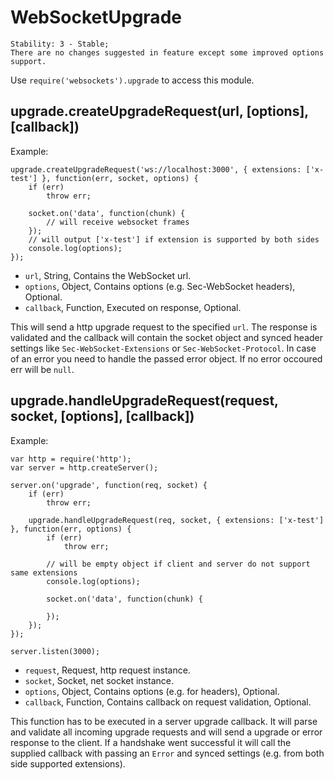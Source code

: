# WebSocketUpgrade

    Stability: 3 - Stable; 
    There are no changes suggested in feature except some improved options 
    support.

Use `require('websockets').upgrade` to access this module.

## upgrade.createUpgradeRequest(url, [options], [callback])

Example:

    upgrade.createUpgradeRequest('ws://localhost:3000', { extensions: ['x-test'] }, function(err, socket, options) {
        if (err)
            throw err;

        socket.on('data', function(chunk) {
            // will receive websocket frames
        });
        // will output ['x-test'] if extension is supported by both sides
        console.log(options);
    });

* `url`, String, Contains the WebSocket url.
* `options`, Object, Contains options (e.g. Sec-WebSocket headers), Optional.
* `callback`, Function, Executed on response, Optional.

This will send a http upgrade request to the specified `url`. The response is 
validated and the callback will contain the socket object and synced header 
settings like `Sec-WebSocket-Extensions` or `Sec-WebSocket-Protocol`. In case
of an error you need to handle the passed error object. If no error occoured
err will be `null`.

## upgrade.handleUpgradeRequest(request, socket, [options], [callback])

Example:

    var http = require('http');
    var server = http.createServer();

    server.on('upgrade', function(req, socket) {
        if (err)
            throw err;

        upgrade.handleUpgradeRequest(req, socket, { extensions: ['x-test'] }, function(err, options) {
            if (err)
                throw err;

            // will be empty object if client and server do not support same extensions
            console.log(options);
            
            socket.on('data', function(chunk) {

            });
        });
    });

    server.listen(3000);

* `request`, Request, http request instance.
* `socket`, Socket, net socket instance.
* `options`, Object, Contains options (e.g. for headers), Optional.
* `callback`, Function, Contains callback on request validation, Optional.

This function has to be executed in a server upgrade callback. It will parse 
and validate all incoming upgrade requests and will send a upgrade or error 
response to the client. If a handshake went successful it will call the 
supplied callback with passing an `Error` and synced settings (e.g. from both 
side supported extensions).
